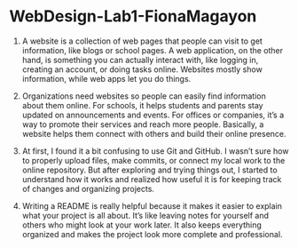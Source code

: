 # WebDesign-Lab1-FionaMagayon
1. A website is a collection of web pages that people can visit to get information, like blogs or school pages. A web application, on the other hand, is something you can actually interact with, like logging in, creating an account, or doing tasks online. Websites mostly show information, while web apps let you do things.

2. Organizations need websites so people can easily find information about them online. For schools, it helps students and parents stay updated on announcements and events. For offices or companies, it’s a way to promote their services and reach more people. Basically, a website helps them connect with others and build their online presence.

3. At first, I found it a bit confusing to use Git and GitHub. I wasn’t sure how to properly upload files, make commits, or connect my local work to the online repository. But after exploring and trying things out, I started to understand how it works and realized how useful it is for keeping track of changes and organizing projects.

4. Writing a README is really helpful because it makes it easier to explain what your project is all about. It’s like leaving notes for yourself and others who might look at your work later. It also keeps everything organized and makes the project look more complete and professional.

